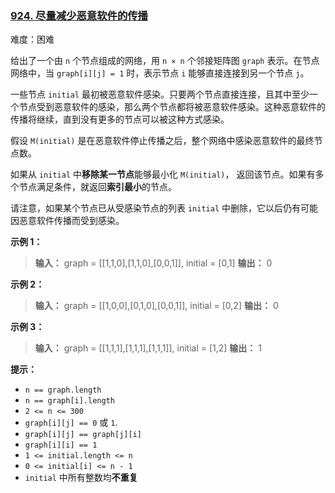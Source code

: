 ### [924\. 尽量减少恶意软件的传播](https://leetcode.cn/problems/minimize-malware-spread/)

难度：困难

给出了一个由 `n` 个节点组成的网络，用 `n × n` 个邻接矩阵图 `graph` 表示。在节点网络中，当 `graph[i][j] = 1` 时，表示节点 `i` 能够直接连接到另一个节点 `j`。

一些节点 `initial` 最初被恶意软件感染。只要两个节点直接连接，且其中至少一个节点受到恶意软件的感染，那么两个节点都将被恶意软件感染。这种恶意软件的传播将继续，直到没有更多的节点可以被这种方式感染。

假设 `M(initial)` 是在恶意软件停止传播之后，整个网络中感染恶意软件的最终节点数。

如果从 `initial` 中**移除某一节点**能够最小化 `M(initial)`， 返回该节点。如果有多个节点满足条件，就返回**索引最小**的节点。

请注意，如果某个节点已从受感染节点的列表 `initial` 中删除，它以后仍有可能因恶意软件传播而受到感染。

**示例 1：**

> **输入：** graph = \[[1,1,0],[1,1,0],[0,0,1]], initial = [0,1]
> **输出：** 0

**示例 2：**

> **输入：** graph = \[[1,0,0],[0,1,0],[0,0,1]], initial = [0,2]
> **输出：** 0

**示例 3：**

> **输入：** graph = \[[1,1,1],[1,1,1],[1,1,1]], initial = [1,2]
> **输出：** 1

**提示：**

- `n == graph.length`
- `n == graph[i].length`
- `2 <= n <= 300`
- `graph[i][j] == 0` 或 `1`.
- `graph[i][j] == graph[j][i]`
- `graph[i][i] == 1`
- `1 <= initial.length <= n`
- `0 <= initial[i] <= n - 1`
- `initial` 中所有整数均**不重复**
